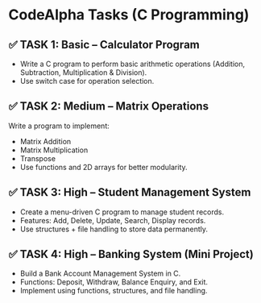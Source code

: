 # CodeAlpha Tasks (C Programming)
## ✅ TASK 1: Basic – Calculator Program 
* Write a C program to perform basic arithmetic operations (Addition, Subtraction, Multiplication & Division).
* Use switch case for operation selection. 
## ✅ TASK 2: Medium – Matrix Operations 
Write a program to implement: 
* Matrix Addition 
* Matrix Multiplication 
* Transpose 
* Use functions and 2D arrays for better modularity. 
## ✅ TASK 3: High – Student Management System 
* Create a menu-driven C program to manage student records. 
* Features: Add, Delete, Update, Search, Display records. 
* Use structures + file handling to store data permanently. 
## ✅ TASK 4: High – Banking System (Mini Project) 
* Build a Bank Account Management System in C. 
* Functions: Deposit, Withdraw, Balance Enquiry, and Exit. 
* Implement using functions, structures, and file handling.
